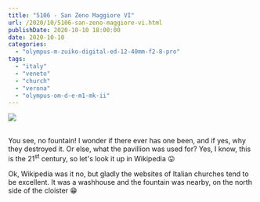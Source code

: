 ```yaml
---
title: "5106 - San Zeno Maggiore VI"
url: /2020/10/5106-san-zeno-maggiore-vi.html
publishDate: 2020-10-10 18:00:00
date: 2020-10-10
categories: 
  - "olympus-m-zuiko-digital-ed-12-40mm-f2-8-pro"
tags: 
  - "italy"
  - "veneto"
  - "church"
  - "verona"
  - "olympus-om-d-e-m1-mk-ii"
---
```

<div class="container">
<div class="center"><a target="_blank" href="https://d25zfm9zpd7gm5.cloudfront.net/1200x1200/2018/20180911_110047_lr.jpg"><img class="webfeedsFeaturedVisual" src="https://d25zfm9zpd7gm5.cloudfront.net/0600x0600/2018/20180911_110047_lr.jpg" /></a></div>
</div>
<br />

You see, no fountain! I wonder if there ever has one been, and if
yes, why they destroyed it. Or else, what the pavillion was used
for? Yes, I know, this is the 21<sup>st</sup> century, so let's look
it up in Wikipedia :stuck_out_tongue:

Ok, Wikipedia was it no, but gladly the websites of Italian churches
tend to be excellent. It was a washhouse and the fountain was
nearby, on the north side of the cloister :grin: